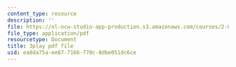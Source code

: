 ```yaml
---
content_type: resource
description: ''
file: https://ol-ocw-studio-app-production.s3.amazonaws.com/courses/2-003sc-engineering-dynamics-fall-2011/ea8da75aee877166770c8dbe051dc6ce_Fo-Y6kEMURk.pdf
file_type: application/pdf
resourcetype: Document
title: 3play pdf file
uid: ea8da75a-ee87-7166-770c-8dbe051dc6ce
---
```

